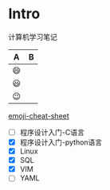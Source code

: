 # Intro

计算机学习笔记

| A        | B   |
| -------- | --- |
| :smile:  |
| :smiley: |
| :wink:   |

[emoji-cheat-sheet](https://www.webfx.com/tools/emoji-cheat-sheet/)

- [ ] 程序设计入门-C语言
- [x] 程序设计入门-python语言
- [x] Linux
- [x] SQL
- [x] VIM
- [ ] YAML
